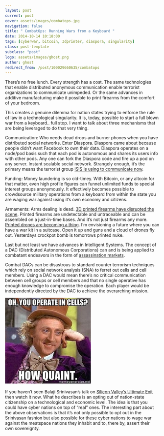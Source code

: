 ```yaml
---
layout: post
current: post
cover: assets/images/combatops.jpg
navigation: false
title: " CombatOps: Running Wars from a Keyboard "
date: 2014-10-14 10:18:00
tags: [cyberwar, bitcoin, 3dprinter, diaspora, singularity]
class: post-template
subclass: "post"
logo: assets/images/ghost.png
author: ghost
redirect_from: /post/100029660635/combatops
---
```


There’s no free lunch. Every strength has a cost. The same technologies that enable distributed anonymous communication enable terrorist organizations to communicate unimpeded. Or the same advances in additive manufacturing make it possible to print firearms from the comfort of your bedroom.

This creates a genuine dilemma for nation states trying to enforce the rule of law in a technological singularity. It is, today, possible to start a full blown war from a keyboard.. full stop. I want to talk about three mechanisms that are being leveraged to do that very thing.

Communication: Who needs dead drops and burner phones when you have distributed social networks. Enter Diaspora. Diaspora came about because people didn’t want Facebook to own their data. Diaspora operates on a node/pod basis such that each pod is autonomous and shares its users info with other pods. Any one can fork the Diaspora code and fire up a pod on any server. Instant scalable social network. Strangely enough, it’s the primary means the terrorist group [ISIS is using to communicate now](https://href.li/?http://www.theguardian.com/technology/2014/aug/21/islamic-state-isis-social-media-diaspora-twitter-clampdown).

Funding: Money laundering is so old-timey. With Bitcoin, or any altcoin for that matter, even high profile figures can funnel unlimited funds to special interest groups anonymously. It effectively becomes possible to crowdsource military operations from a keyboard from within the state you are waging war against using it’s own economy and citizens.

Armaments: Arms dealing is dead. [3D printed firearms have disrupted the scene](https://href.li/?http://www.wired.com/2014/05/3d-printed-guns/). Printed firearms are undetectable and untraceable and can be assembled on a just-in-time bases. And it’s not just firearms any more. [Printed drones are becoming a thing](https://href.li/?http://www.wired.com/2014/09/military-grade-drone-can-printed-anywhere/). I’m envisioning a future where you can have a war kit in a suitcase. Open it up and guns and a cloud of drones fly out. Yesterdays crockpot bomb is tomorrows printed nuke.

Last but not least we have advances in Intelligent Systems. The concept of a DAC (Distributed Autonomous Corporations) can and is being applied to combatant endeavors in the form of [assassination markets](https://href.li/?http://www.forbes.com/sites/andygreenberg/2013/11/18/meet-the-assassination-market-creator-whos-crowdfunding-murder-with-bitcoins/).

Combat DACs can be disastrous to standard counter terrorism techniques which rely on social network analysis (SNA) to ferret out cells and cell members. Using a DAC would mean there’s no critical communication between cell groups or cell members and that no single operative has enough knowledge to compromise the operation. Each player would be independently directed by the DAC to achieve the overarching mission.

![image](/assets/images/blog-img-5.jpg)

If you haven’t seen Balaji Srinivasan’s talk on [Silicon Valley’s Ultimate Exit](https://href.li/?http://www.youtube.com/watch?v=cOubCHLXT6A) then watch it now. What he describes is an opting out of nation-state citizenship on a technological and economic level. The idea is that you could have cyber nations on top of “real” ones. The interesting part about the above observations is that it’s not only possible to opt out in the Srinivasan fashion but also possible for these cyber nations to wage war against the meatspace nations they inhabit and to, there by, assert their own sovereignty.
